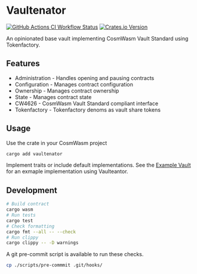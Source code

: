 # Vaultenator

<!-- dprint-ignore-start -->
[![GitHub Actions CI Workflow Status][1]][2]
[![Crates.io Version][3]][4]
<!-- dprint-ignore-end -->

An opinionated base vault implementing CosmWasm Vault Standard using
Tokenfactory.

## Features

- Administration - Handles opening and pausing contracts
- Configuration - Manages contract configuration
- Ownership - Manages contract ownership
- State - Manages contract state
- CW4626 - CosmWasm Vault Standard compliant interface
- Tokenfactory - Tokenfactory denoms as vault share tokens

## Usage

Use the crate in your CosmWasm project

```sh
cargo add vaultenator
```

Implement traits or include default implementations. See the [Example Vault][5]
for an exmaple implementation using Vaulteantor.

## Development

```sh
# Build contract
cargo wasm
# Run tests
cargo test
# Check formatting
cargo fmt --all -- --check
# Run clippy
cargo clippy -- -D warnings
```

A git pre-commit script is available to run these checks.

```sh
cp ./scripts/pre-commmit .git/hooks/
```

[1]: https://img.shields.io/github/actions/workflow/status/margined-protocol/vaultenator/ci.yml?style=for-the-badge
[2]: https://github.com/margined-protocol/vaultenator/actions/workflows/ci.yml
[3]: https://img.shields.io/crates/v/vaultenator?style=for-the-badge
[4]: https://crates.io/crates/vaultenator
[5]: https://github.com/margined-protocol/example-vault
